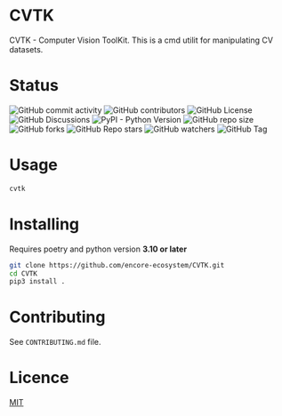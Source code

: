 # CVTK
CVTK - Computer Vision ToolKit. This is a cmd utilit for manipulating CV datasets.

# Status
![GitHub commit activity](https://img.shields.io/github/commit-activity/w/encore-ecosystem/CVTK)
![GitHub contributors](https://img.shields.io/github/contributors/encore-ecosystem/CVTK)
![GitHub License](https://img.shields.io/github/license/encore-ecosystem/CVTK)
![GitHub Discussions](https://img.shields.io/github/discussions/encore-ecosystem/CVTK)
![PyPI - Python Version](https://img.shields.io/pypi/pyversions/CVTK)
![GitHub repo size](https://img.shields.io/github/repo-size/encore-ecosystem/CVTK)
![GitHub forks](https://img.shields.io/github/forks/encore-ecosystem/CVTK)
![GitHub Repo stars](https://img.shields.io/github/stars/encore-ecosystem/CVTK)
![GitHub watchers](https://img.shields.io/github/watchers/encore-ecosystem/CVTK)
![GitHub Tag](https://img.shields.io/github/v/tag/encore-ecosystem/CVTK)

# Usage
```bash
cvtk
```

# Installing
Requires poetry and python version **3.10 or later**
```bash
git clone https://github.com/encore-ecosystem/CVTK.git
cd CVTK
pip3 install .
```

# Contributing
See `CONTRIBUTING.md` file. 

# Licence
<a href="LICENSE">MIT</a>
